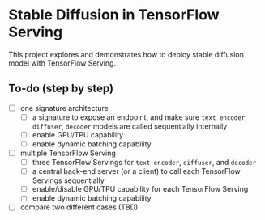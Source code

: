# Stable Diffusion in TensorFlow Serving

This project explores and demonstrates how to deploy stable diffusion model with TensorFlow Serving. 

## To-do (step by step)

- [ ] one signature architecture
  - [ ] a signature to expose an endpoint, and make sure `text encoder`, `diffuser`, `decoder` models are called sequentially internally
  - [ ] enable GPU/TPU capability
  - [ ] enable dynamic batching capability
  
- [ ] multiple TensorFlow Serving
  - [ ] three TensorFlow Servings for `text encoder`, `diffuser`, and `decoder`
  - [ ] a central back-end server (or a client) to call each TensorFlow Servings sequentially
  - [ ] enable/disable GPU/TPU capability for each TensorFlow Serving
  - [ ] enable dynamic batching capability
  
- [ ] compare two different cases (TBD)

